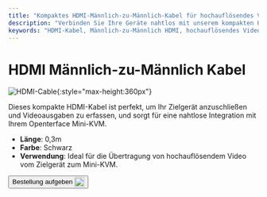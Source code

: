 ```yaml
---
title: "Kompaktes HDMI-Männlich-zu-Männlich-Kabel für hochauflösendes Video"
description: "Verbinden Sie Ihre Geräte nahtlos mit unserem kompakten HDMI-Männlich-zu-Männlich-Kabel, das perfekt für die Übertragung von hochauflösendem Video geeignet ist."
keywords: "HDMI-Kabel, Männlich-zu-Männlich HDMI, hochauflösendes Videokabel, kompaktes HDMI"
---
```


# HDMI Männlich-zu-Männlich Kabel

![HDMI-Cable](https://assets.openterface.com/images/product/part/OP-03-CABLE30-HDMI.webp){:style="max-height:360px"}

Dieses kompakte HDMI-Kabel ist perfekt, um Ihr Zielgerät anzuschließen und Videoausgaben zu erfassen, und sorgt für eine nahtlose Integration mit Ihrem Openterface Mini-KVM.

- **Länge**: 0,3m
- **Farbe**: Schwarz
- **Verwendung**: Ideal für die Übertragung von hochauflösendem Video vom Zielgerät zum Mini-KVM.

<button class="md-button" onclick="window.location.href='https://shop.techxartisan.com/products/hdmi-male-to-male-cable'"> Bestellung aufgeben <img src="https://assets.openterface.com/images/trademark/txa.svg" alt="TxA Shop" style="vertical-align: middle; height: 20px;"></button>